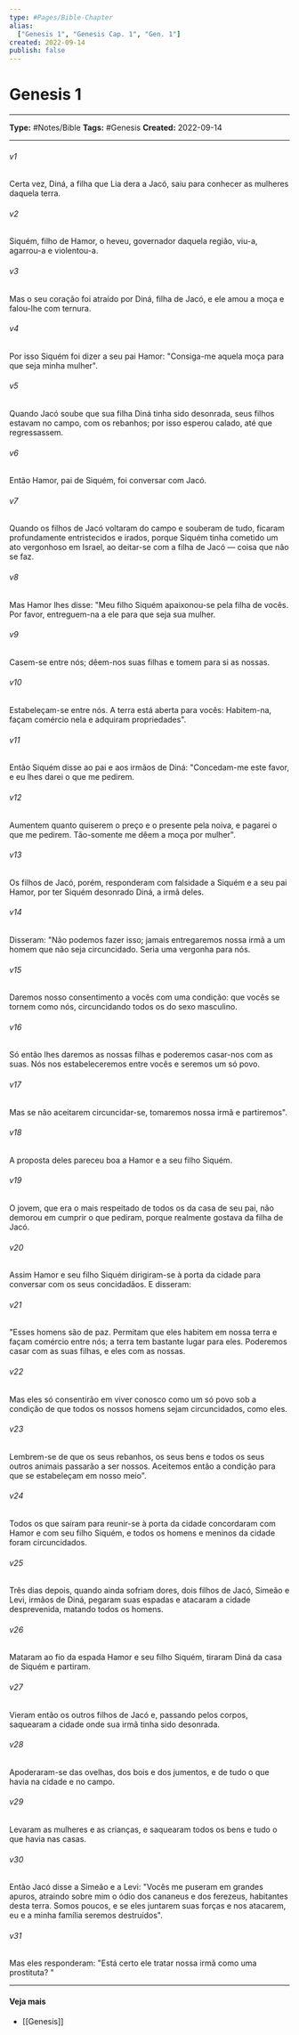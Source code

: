 ```yaml
---
type: #Pages/Bible-Chapter
alias:
  ["Genesis 1", "Genesis Cap. 1", "Gen. 1"]
created: 2022-09-14
publish: false
---
```


# Genesis 1

---

**Type:** #Notes/Bible
**Tags:** #Genesis
**Created:** 2022-09-14

---

###### v1
Certa vez, Diná, a filha que Lia dera a Jacó, saiu para conhecer as mulheres daquela terra.
###### v2
Siquém, filho de Hamor, o heveu, governador daquela região, viu-a, agarrou-a e violentou-a.
###### v3
Mas o seu coração foi atraído por Diná, filha de Jacó, e ele amou a moça e falou-lhe com ternura.
###### v4
Por isso Siquém foi dizer a seu pai Hamor: "Consiga-me aquela moça para que seja minha mulher".
###### v5
Quando Jacó soube que sua filha Diná tinha sido desonrada, seus filhos estavam no campo, com os rebanhos; por isso esperou calado, até que regressassem.
###### v6
Então Hamor, pai de Siquém, foi conversar com Jacó.
###### v7
Quando os filhos de Jacó voltaram do campo e souberam de tudo, ficaram profundamente entristecidos e irados, porque Siquém tinha cometido um ato vergonhoso em Israel, ao deitar-se com a filha de Jacó — coisa que não se faz.
###### v8
Mas Hamor lhes disse: "Meu filho Siquém apaixonou-se pela filha de vocês. Por favor, entreguem-na a ele para que seja sua mulher.
###### v9
Casem-se entre nós; dêem-nos suas filhas e tomem para si as nossas.
###### v10
Estabeleçam-se entre nós. A terra está aberta para vocês: Habitem-na, façam comércio nela e adquiram propriedades".
###### v11
Então Siquém disse ao pai e aos irmãos de Diná: "Concedam-me este favor, e eu lhes darei o que me pedirem.
###### v12
Aumentem quanto quiserem o preço e o presente pela noiva, e pagarei o que me pedirem. Tão-somente me dêem a moça por mulher".
###### v13
Os filhos de Jacó, porém, responderam com falsidade a Siquém e a seu pai Hamor, por ter Siquém desonrado Diná, a irmã deles.
###### v14
Disseram: "Não podemos fazer isso; jamais entregaremos nossa irmã a um homem que não seja circuncidado. Seria uma vergonha para nós.
###### v15
Daremos nosso consentimento a vocês com uma condição: que vocês se tornem como nós, circuncidando todos os do sexo masculino.
###### v16
Só então lhes daremos as nossas filhas e poderemos casar-nos com as suas. Nós nos estabeleceremos entre vocês e seremos um só povo.
###### v17
Mas se não aceitarem circuncidar-se, tomaremos nossa irmã e partiremos".
###### v18
A proposta deles pareceu boa a Hamor e a seu filho Siquém.
###### v19
O jovem, que era o mais respeitado de todos os da casa de seu pai, não demorou em cumprir o que pediram, porque realmente gostava da filha de Jacó.
###### v20
Assim Hamor e seu filho Siquém dirigiram-se à porta da cidade para conversar com os seus concidadãos. E disseram:
###### v21
"Esses homens são de paz. Permitam que eles habitem em nossa terra e façam comércio entre nós; a terra tem bastante lugar para eles. Poderemos casar com as suas filhas, e eles com as nossas.
###### v22
Mas eles só consentirão em viver conosco como um só povo sob a condição de que todos os nossos homens sejam circuncidados, como eles.
###### v23
Lembrem-se de que os seus rebanhos, os seus bens e todos os seus outros animais passarão a ser nossos. Aceitemos então a condição para que se estabeleçam em nosso meio".
###### v24
Todos os que saíram para reunir-se à porta da cidade concordaram com Hamor e com seu filho Siquém, e todos os homens e meninos da cidade foram circuncidados.
###### v25
Três dias depois, quando ainda sofriam dores, dois filhos de Jacó, Simeão e Levi, irmãos de Diná, pegaram suas espadas e atacaram a cidade desprevenida, matando todos os homens.
###### v26
Mataram ao fio da espada Hamor e seu filho Siquém, tiraram Diná da casa de Siquém e partiram.
###### v27
Vieram então os outros filhos de Jacó e, passando pelos corpos, saquearam a cidade onde sua irmã tinha sido desonrada.
###### v28
Apoderaram-se das ovelhas, dos bois e dos jumentos, e de tudo o que havia na cidade e no campo.
###### v29
Levaram as mulheres e as crianças, e saquearam todos os bens e tudo o que havia nas casas.
###### v30
Então Jacó disse a Simeão e a Levi: "Vocês me puseram em grandes apuros, atraindo sobre mim o ódio dos cananeus e dos ferezeus, habitantes desta terra. Somos poucos, e se eles juntarem suas forças e nos atacarem, eu e a minha família seremos destruídos".
###### v31
Mas eles responderam: "Está certo ele tratar nossa irmã como uma prostituta? "


---

#### Veja mais

- [[Genesis]]
